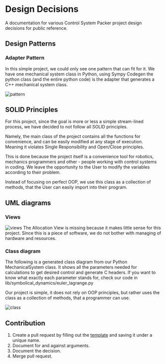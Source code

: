 # Design Decisions

A documentation for various Control System Packer project design decisions for public reference.

## Design Patterns

### 	Adapter Pattern

In this simple project, we could only see one pattern that can fit for it. We have one mechanical system class in Python, using Sympy Codegen the python class (and the entire python code) is the adapter that generates a C++ mechanical system class.

![pattern](https://drive.google.com/uc?export=view&id=1tT0nPSWq07iyYftKuTsJAVE8i_pI782d)

## SOLID Principles
For this project, since the goal is more or less a simple stream-lined process, we have decided to not follow all SOLID principles.

Namely, the main class of the project contains all the functions for convenience, and can be easily modified at any stage of execution.
Meaning it violates Single Responsibility and Open/Close principles.

This is done because the project itself is a convenience tool for robotics, mechanics programmers and other - people working with control systems in coding.
We leave the opportunity to the User to modify the variables according to their problem.

Instead of focusing on perfect OOP, we use this class as a collection of methods, that the User can easily import into their program.

## UML diagrams
### Views

![views](https://drive.google.com/uc?export=view&id=1McffMzsr15ay7Oef5M6L28VvHuLf_vFA)
The Allocation View is missing because it makes little sense for this project. Since this is a piece of software, we do not bother with managing of hardware and resources.
### Class diagram

The following is a generated class diagram from our Python MechanicalSystem class. 
It shows all the parameters needed for calculations to get desired control and generate C headers. If you want to know what exactly each parameter stands for, check our code in lib/symbolical_dynamics/euler_lagrange.py

Our project is simple, it does not rely on OOP principles, but rather uses the class as a collection of methods, that a programmer can use.

![class](https://drive.google.com/uc?export=view&id=1WfqgLHuwCF4okHD4LZZKSLPWPAh1b_Oa)

## Contribution

1. Create a pull request by filling out the [template](https://github.com/mirnanoukari/Control-System-Packer/blob/main/Design_decisions/TEMPLATE.md) and saving it under a unique name.
2. Document for and against arguments.
3. Document the decision.
4. Merge pull request.



